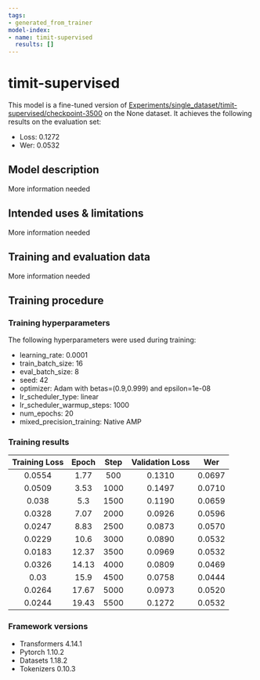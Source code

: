 ```yaml
---
tags:
- generated_from_trainer
model-index:
- name: timit-supervised
  results: []
---
```


<!-- This model card has been generated automatically according to the information the Trainer had access to. You
should probably proofread and complete it, then remove this comment. -->

# timit-supervised

This model is a fine-tuned version of [Experiments/single_dataset/timit-supervised/checkpoint-3500](https://huggingface.co/Experiments/single_dataset/timit-supervised/checkpoint-3500) on the None dataset.
It achieves the following results on the evaluation set:
- Loss: 0.1272
- Wer: 0.0532

## Model description

More information needed

## Intended uses & limitations

More information needed

## Training and evaluation data

More information needed

## Training procedure

### Training hyperparameters

The following hyperparameters were used during training:
- learning_rate: 0.0001
- train_batch_size: 16
- eval_batch_size: 8
- seed: 42
- optimizer: Adam with betas=(0.9,0.999) and epsilon=1e-08
- lr_scheduler_type: linear
- lr_scheduler_warmup_steps: 1000
- num_epochs: 20
- mixed_precision_training: Native AMP

### Training results

| Training Loss | Epoch | Step | Validation Loss | Wer    |
|:-------------:|:-----:|:----:|:---------------:|:------:|
| 0.0554        | 1.77  | 500  | 0.1310          | 0.0697 |
| 0.0509        | 3.53  | 1000 | 0.1497          | 0.0710 |
| 0.038         | 5.3   | 1500 | 0.1190          | 0.0659 |
| 0.0328        | 7.07  | 2000 | 0.0926          | 0.0596 |
| 0.0247        | 8.83  | 2500 | 0.0873          | 0.0570 |
| 0.0229        | 10.6  | 3000 | 0.0890          | 0.0532 |
| 0.0183        | 12.37 | 3500 | 0.0969          | 0.0532 |
| 0.0326        | 14.13 | 4000 | 0.0809          | 0.0469 |
| 0.03          | 15.9  | 4500 | 0.0758          | 0.0444 |
| 0.0264        | 17.67 | 5000 | 0.0973          | 0.0520 |
| 0.0244        | 19.43 | 5500 | 0.1272          | 0.0532 |


### Framework versions

- Transformers 4.14.1
- Pytorch 1.10.2
- Datasets 1.18.2
- Tokenizers 0.10.3
